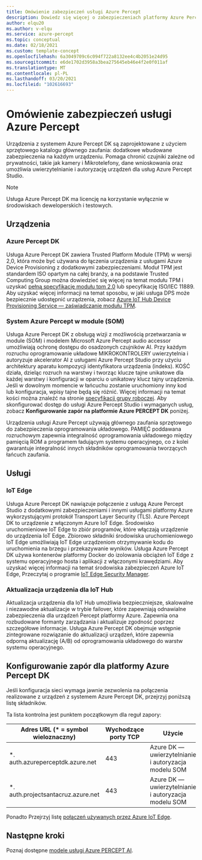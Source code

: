 ```yaml
---
title: Omówienie zabezpieczeń usługi Azure Percept
description: Dowiedz się więcej o zabezpieczeniach platformy Azure Percept
author: elqu20
ms.author: v-elqu
ms.service: azure-percept
ms.topic: conceptual
ms.date: 02/18/2021
ms.custom: template-concept
ms.openlocfilehash: 6a3049709c6c094f722a8132ee4c4b2051e24d95
ms.sourcegitcommit: e6de1702d3958a3bea275645eb46e4f2e0f011af
ms.translationtype: MT
ms.contentlocale: pl-PL
ms.lasthandoff: 03/20/2021
ms.locfileid: "102616693"
---
```

# <a name="azure-percept-security-overview"></a>Omówienie zabezpieczeń usługi Azure Percept

Urządzenia z systemem Azure Percept DK są zaprojektowane z użyciem sprzętowego katalogu głównego zaufania: dodatkowe wbudowane zabezpieczenia na każdym urządzeniu. Pomaga chronić czujniki zależne od prywatności, takie jak kamery i Mikrotelefony, dane wnioskowania oraz umożliwia uwierzytelnianie i autoryzację urządzeń dla usług Azure Percept Studio.

> [!NOTE]
> Usługa Azure Percept DK ma licencję na korzystanie wyłącznie w środowiskach deweloperskich i testowych.

## <a name="devices"></a>Urządzenia

### <a name="azure-percept-dk"></a>Azure Percept DK

Usługa Azure Percept DK zawiera Trusted Platform Module (TPM) w wersji 2,0, która może być używana do łączenia urządzenia z usługami Azure Device Provisioning z dodatkowymi zabezpieczeniami. Moduł TPM jest standardem ISO opartym na całej branży, a na podstawie Trusted Computing Group można dowiedzieć się więcej na temat modułu TPM i uzyskać [pełną specyfikację modułu tpm 2,0](https://trustedcomputinggroup.org/resource/tpm-library-specification/) lub specyfikację ISO/IEC 11889. Aby uzyskać więcej informacji na temat sposobu, w jaki usługa DPS może bezpiecznie udostępnić urządzenia, zobacz [Azure IoT Hub Device Provisioning Service — zaświadczanie modułu TPM](https://docs.microsoft.com/azure/iot-dps/concepts-tpm-attestation).

### <a name="azure-percept-system-on-module-som"></a>System Azure Percept w module (SOM)

Usługa Azure Percept DK z obsługą wizji z możliwością przetwarzania w module (SOM) i modelem Microsoft Azure Percept audio accessor umożliwiają ochronę dostępu do osadzonych czujników AI. Przy każdym rozruchu oprogramowanie układowe MIKROKONTROLERY uwierzytelnia i autoryzuje akcelerator AI z usługami Azure Percept Studio przy użyciu architektury aparatu kompozycji identyfikatora urządzenia (indeks). KOŚĆ działa, dzieląc rozruch na warstwy i tworząc klucze tajne unikatowe dla każdej warstwy i konfiguracji w oparciu o unikatowy klucz tajny urządzenia. Jeśli w dowolnym momencie w łańcuchu zostanie uruchomiony inny kod lub konfiguracja, wpisy tajne będą się różnić. Więcej informacji na temat kości można znaleźć na stronie [specyfikacji grupy roboczej](https://trustedcomputinggroup.org/work-groups/dice-architectures/). Aby skonfigurować dostęp do usługi Azure Percept Studio i wymaganych usług, zobacz **Konfigurowanie zapór na platformie Azure PERCEPT DK** poniżej.

Urządzenia usługi Azure Percept używają głównego zaufania sprzętowego do zabezpieczenia oprogramowania układowego. PAMIĘĆ poddawana rozruchowym zapewnia integralność oprogramowania układowego między pamięcią ROM a programem ładującym systemu operacyjnego, co z kolei gwarantuje integralność innych składników oprogramowania tworzących łańcuch zaufania.

## <a name="services"></a>Usługi

### <a name="iot-edge"></a>IoT Edge

Usługa Azure Percept DK nawiązuje połączenie z usługą Azure Percept Studio z dodatkowymi zabezpieczeniami i innymi usługami platformy Azure wykorzystującymi protokół Transport Layer Security (TLS). Azure Percept DK to urządzenie z włączonym Azure IoT Edge. Środowisko uruchomieniowe IoT Edge to zbiór programów, które włączają urządzenie do urządzenia IoT Edge. Zbiorowo składniki środowiska uruchomieniowego IoT Edge umożliwiają IoT Edge urządzeniom otrzymywanie kodu do uruchomienia na brzegu i przekazywanie wyników. Usługa Azure Percept DK używa kontenerów platformy Docker do izolowania obciążeń IoT Edge z systemu operacyjnego hosta i aplikacji z włączonymi krawędziami. Aby uzyskać więcej informacji na temat środowiska zabezpieczeń Azure IoT Edge, Przeczytaj o programie [IoT Edge Security Manager](https://docs.microsoft.com/azure/iot-edge/iot-edge-security-manager).

### <a name="device-update-for-iot-hub"></a>Aktualizacja urządzenia dla IoT Hub

Aktualizacja urządzenia dla IoT Hub umożliwia bezpieczniejsze, skalowalne i niezawodne aktualizacje w trybie failover, które zapewniają odnawialne zabezpieczenia dla urządzeń Percept platformy Azure. Zapewnia ona rozbudowane formanty zarządzania i aktualizuje zgodność poprzez szczegółowe informacje. Usługa Azure Percept DK obejmuje wstępnie zintegrowane rozwiązanie do aktualizacji urządzeń, które zapewnia odporną aktualizację (A/B) od oprogramowania układowego do warstw systemu operacyjnego.

<!---I think the below topics need to be somewhere else, (i.e. not on the main page)
--->

## <a name="configuring-firewalls-for-azure-percept-dk"></a>Konfigurowanie zapór dla platformy Azure Percept DK

Jeśli konfiguracja sieci wymaga jawnie zezwolenia na połączenia realizowane z urządzeń z systemem Azure Percept DK, przejrzyj poniższą listę składników.

Ta lista kontrolna jest punktem początkowym dla reguł zapory:

|Adres URL (* = symbol wieloznaczny) |Wychodzące porty TCP|    Użycie|
|-------------------|------------------|---------|
|*. auth.azureperceptdk.azure.net|   443|    Azure DK — uwierzytelnianie i autoryzacja modelu SOM|
|*. auth.projectsantacruz.azure.net| 443|    Azure DK — uwierzytelnianie i autoryzacja modelu SOM|

Ponadto Przejrzyj listę [połączeń używanych przez Azure IoT Edge](https://docs.microsoft.com/azure/iot-edge/production-checklist#allow-connections-from-iot-edge-devices).

<!---
## Additional Recommendations for Deployment to Production

Azure Percept DK offers a great variety of security capabilities out of the box. In addition to those powerful security features included in the current release, Microsoft also suggests the following guidelines when considering production deployments:

- Strong physical protection of the device itself
- Ensuring data at rest encryption is enabled
- Continuously monitoring the device posture and quickly responding to alerts
- Limiting the number of administrators who have access to the device
--->


## <a name="next-steps"></a>Następne kroki

Poznaj dostępne [modele usługi Azure PERCEPT AI](./overview-ai-models.md).
